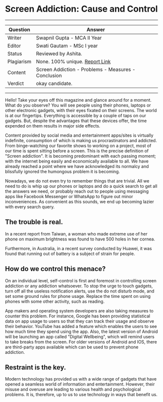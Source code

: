 # Screen Addiction: Cause and Control

---

| Question   | Answer                                                                        |
| ---------- | ----------------------------------------------------------------------------- |
| Writer     | Swapnil Gupta - MCA II Year                                                   |
| Editor     | Swati Gautam - MSc I year                                                     |
| Status     | Reviewed by Ashita.                                                           |
| Plagiarism | None. 100% unique. [Report Link](./plag-reports/plag-screen-addiction-v1.pdf) |
| Content    | Screen Addiction - Problems - Measures - Conclusion                           |
| Verdict    | okay candidate.                                                                |

---

Hello! Take your eyes off this magazine and glance around for a moment. What do you observe? You will see people using their phones, laptops or other electronic gadgets, with their eyes fixated on their screens. The world is at our fingertips. Everything is accessible by a couple of taps on our gadgets. But, despite the advantages that these devices offer, the time expended on them results in major side effects.

Content provided by social media and entertainment apps/sites is virtually indefinite, consumption of which is making us procrastinators and addicted. From binge-watching our favorite shows to working on a project, most of our time is spent sitting before a screen. This is the precise definition of "Screen addiction". It is becoming predominant with each passing moment; with the internet being easily and economically available to all. We have already reached a point where we have acknowledged its normalcy and blissfully ignored the humongous problem it is becoming.

Nowadays, we do not even try to remember things that are trivial. All we need to do is whip up our phones or laptops and do a quick search to get all the answers we need, or probably reach out to people using messaging apps like Facebook Messenger or WhatsApp to figure out minor inconveniences. As convenient as this sounds, we end up becoming lazier with every search query.

## The trouble is real.

In a recent report from Taiwan, a woman who made extreme use of her phone on maximum brightness was found to have 500 holes in her cornea.

Furthermore, in Australia, in a recent survey conducted by Huawei, it was found that running out of battery is a subject of strain for people.

## How do we control this menace?

On an individual level, self-control is first and foremost in controlling screen addiction or any addiction whatsoever. To stop the urge to touch gadgets, turn off all the useless notification alerts, use the do not disturb mode, and set some ground rules for phone usage. Replace the time spent on using phones with some other activity, such as reading.

App makers and operating system developers are also taking measures to counter this problem. For instance, Google has been providing statistical data on app usage to users so that they can track their usage and observe their behavior. YouTube has added a feature which enables the users to see how much time they spend using the app. Also, the latest version of Android will be launching an app called "Digital Wellbeing", which will remind users to take breaks from the screen. For older versions of Android and IOS, there are third-party apps available which can be used to prevent phone addiction.

## Restraint is the key.

Modern technology has provided us with a wide range of gadgets that have opened a seamless world of information and entertainment. However, their misuse and overuse are leading to various health and psychological problems. It is, therefore, up to us to use technology in ways that benefit us.
